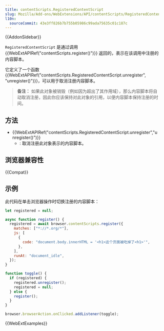 ```yaml
---
title: contentScripts.RegisteredContentScript
slug: Mozilla/Add-ons/WebExtensions/API/contentScripts/RegisteredContentScript
l10n:
  sourceCommit: 43e3ff826b7b755b05986c99ada75635c01c187c
---
```


{{AddonSidebar}}

`RegisteredContentScript` 是通过调用 {{WebExtAPIRef("contentScripts.register()")}} 返回的，表示在该调用中注册的内容脚本。

它定义了一个函数 {{WebExtAPIRef("contentScripts.RegisteredContentScript.unregister", "unregister()")}}，可以用于取消注册内容脚本。

> **备注：** 如果此对象被销毁（例如因为超出了其作用域），那么内容脚本将自动取消注册，因此你应该保持对此对象的引用，以便内容脚本保持注册的时间。

## 方法

- {{WebExtAPIRef("contentScripts.RegisteredContentScript.unregister","unregister()")}}
  - : 取消注册此对象表示的内容脚本。

## 浏览器兼容性

{{Compat}}

## 示例

此代码在单击浏览器操作时切换注册的内容脚本：

```js
let registered = null;

async function register() {
  registered = await browser.contentScripts.register({
    matches: ["*://*.org/*"],
    js: [
      {
        code: "document.body.innerHTML = '<h1>这个页面被吃掉了<h1>'",
      },
    ],
    runAt: "document_idle",
  });
}

function toggle() {
  if (registered) {
    registered.unregister();
    registered = null;
  } else {
    register();
  }
}

browser.browserAction.onClicked.addListener(toggle);
```

{{WebExtExamples}}
